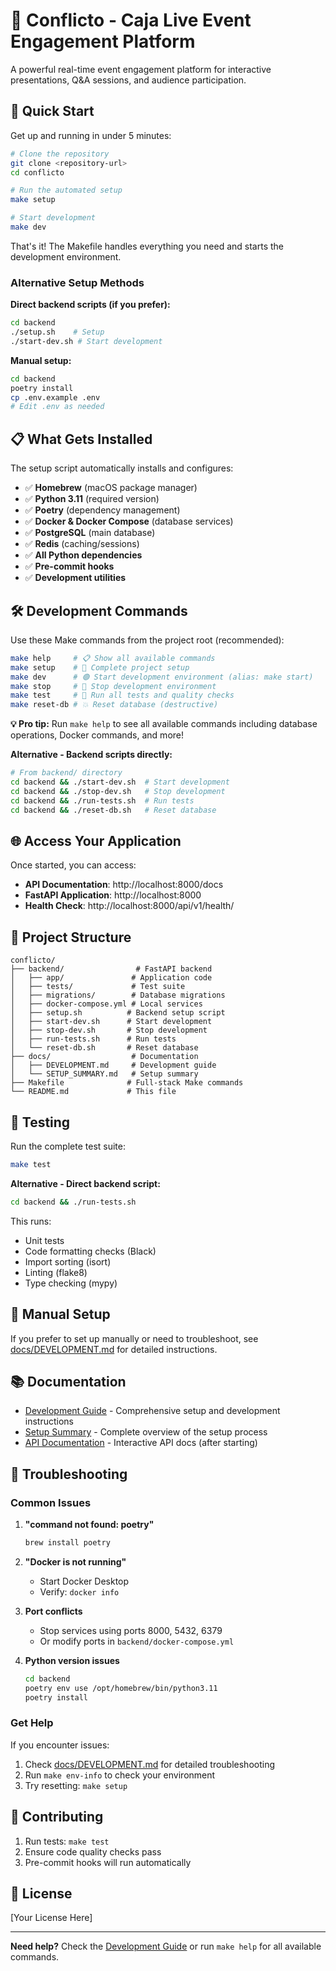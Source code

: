 # 🎯 Conflicto - Caja Live Event Engagement Platform

A powerful real-time event engagement platform for interactive presentations, Q&A sessions, and audience participation.

## 🚀 Quick Start

Get up and running in under 5 minutes:

```bash
# Clone the repository
git clone <repository-url>
cd conflicto

# Run the automated setup
make setup

# Start development
make dev
```

That's it! The Makefile handles everything you need and starts the development environment.

### Alternative Setup Methods

**Direct backend scripts (if you prefer):**
```bash
cd backend
./setup.sh    # Setup
./start-dev.sh # Start development
```

**Manual setup:**
```bash
cd backend
poetry install
cp .env.example .env
# Edit .env as needed
```

## 📋 What Gets Installed

The setup script automatically installs and configures:

- ✅ **Homebrew** (macOS package manager)
- ✅ **Python 3.11** (required version)
- ✅ **Poetry** (dependency management)
- ✅ **Docker & Docker Compose** (database services)
- ✅ **PostgreSQL** (main database)
- ✅ **Redis** (caching/sessions)
- ✅ **All Python dependencies**
- ✅ **Pre-commit hooks**
- ✅ **Development utilities**

## 🛠️ Development Commands

Use these Make commands from the project root (recommended):

```bash
make help     # 📋 Show all available commands
make setup    # 🚀 Complete project setup
make dev      # 🟢 Start development environment (alias: make start)
make stop     # 🔴 Stop development environment
make test     # 🧪 Run all tests and quality checks
make reset-db # 💥 Reset database (destructive)
```

**💡 Pro tip:** Run `make help` to see all available commands including database operations, Docker commands, and more!

**Alternative - Backend scripts directly:**
```bash
# From backend/ directory
cd backend && ./start-dev.sh  # Start development
cd backend && ./stop-dev.sh   # Stop development
cd backend && ./run-tests.sh  # Run tests
cd backend && ./reset-db.sh   # Reset database
```

## 🌐 Access Your Application

Once started, you can access:

- **API Documentation**: http://localhost:8000/docs
- **FastAPI Application**: http://localhost:8000
- **Health Check**: http://localhost:8000/api/v1/health/

## 📁 Project Structure

```
conflicto/
├── backend/                # FastAPI backend
│   ├── app/               # Application code
│   ├── tests/             # Test suite
│   ├── migrations/        # Database migrations
│   ├── docker-compose.yml # Local services
│   ├── setup.sh          # Backend setup script
│   ├── start-dev.sh      # Start development
│   ├── stop-dev.sh       # Stop development
│   ├── run-tests.sh      # Run tests
│   └── reset-db.sh       # Reset database
├── docs/                  # Documentation
│   ├── DEVELOPMENT.md     # Development guide
│   └── SETUP_SUMMARY.md   # Setup summary
├── Makefile              # Full-stack Make commands
└── README.md             # This file
```

## 🧪 Testing

Run the complete test suite:

```bash
make test
```

**Alternative - Direct backend script:**
```bash
cd backend && ./run-tests.sh
```

This runs:
- Unit tests
- Code formatting checks (Black)
- Import sorting (isort)
- Linting (flake8)
- Type checking (mypy)

## 🔧 Manual Setup

If you prefer to set up manually or need to troubleshoot, see [docs/DEVELOPMENT.md](docs/DEVELOPMENT.md) for detailed instructions.

## 📚 Documentation

- [Development Guide](docs/DEVELOPMENT.md) - Comprehensive setup and development instructions
- [Setup Summary](docs/SETUP_SUMMARY.md) - Complete overview of the setup process
- [API Documentation](http://localhost:8000/docs) - Interactive API docs (after starting)

## 🚨 Troubleshooting

### Common Issues

1. **"command not found: poetry"**
   ```bash
   brew install poetry
   ```

2. **"Docker is not running"**
   - Start Docker Desktop
   - Verify: `docker info`

3. **Port conflicts**
   - Stop services using ports 8000, 5432, 6379
   - Or modify ports in `backend/docker-compose.yml`

4. **Python version issues**
   ```bash
   cd backend
   poetry env use /opt/homebrew/bin/python3.11
   poetry install
   ```

### Get Help

If you encounter issues:

1. Check [docs/DEVELOPMENT.md](docs/DEVELOPMENT.md) for detailed troubleshooting
2. Run `make env-info` to check your environment
3. Try resetting: `make setup`

## 🤝 Contributing

1. Run tests: `make test`
2. Ensure code quality checks pass
3. Pre-commit hooks will run automatically

## 📄 License

[Your License Here]

---

**Need help?** Check the [Development Guide](docs/DEVELOPMENT.md) or run `make help` for all available commands.
